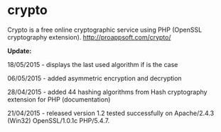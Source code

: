# crypto
Crypto is a free online cryptographic service using PHP (OpenSSL cryptography extension).
http://proappsoft.com/crypto/


<strong>Update:</strong>

18/05/2015 - displays the last used algorithm if is the case

06/05/2015 - added asymmetric encryption and decryption

28/04/2015 - added 44 hashing algorithms from Hash cryptography extension for PHP (documentation)

21/04/2015 - released version 1.2 tested successfully on Apache/2.4.3 (Win32) OpenSSL/1.0.1c PHP/5.4.7.

